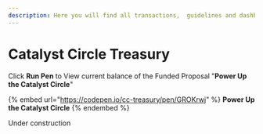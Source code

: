 ```yaml
---
description: Here you will find all transactions,  guidelines and dashboards.
---
```


# Catalyst Circle Treasury

Click **Run Pen** to View current balance of the Funded Proposal "**Power Up the Catalyst Circle**"

{% embed url="https://codepen.io/cc-treasury/pen/GROKrwj" %}
**Power Up the Catalyst Circle**
{% endembed %}

Under construction
